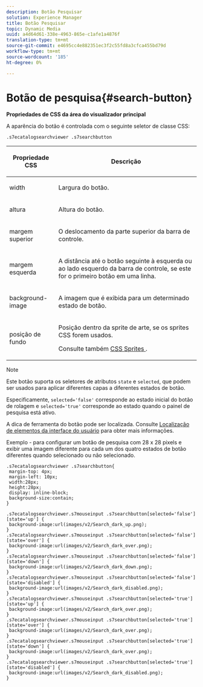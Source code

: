```yaml
---
description: Botão Pesquisar
solution: Experience Manager
title: Botão Pesquisar
topic: Dynamic Media
uuid: a4d64d61-338e-4963-865e-c1afe1a4876f
translation-type: tm+mt
source-git-commit: e4695cc4e882351ec3f2c55fd8a3cfca455bd79d
workflow-type: tm+mt
source-wordcount: '185'
ht-degree: 0%

---
```



# Botão de pesquisa{#search-button}

<!--<a id="section_061E550C1C1D4DB2BD663A898895B38C"></a>-->

**Propriedades de CSS da área do visualizador principal**

A aparência do botão é controlada com o seguinte seletor de classe CSS:

`.s7ecatalogsearchviewer .s7searchbutton`

<table id="table_94EE3F5BBE4547C0B4943471CEE7EDE4"> 
 <thead> 
  <tr> 
   <th colname="col1" class="entry"> <p> Propriedade CSS </p> </th> 
   <th colname="col2" class="entry"> <p>Descrição </p> </th> 
  </tr> 
 </thead>
 <tbody> 
  <tr> 
   <td colname="col1"> <p> <span class="codeph"> width </span> </p> </td> 
   <td colname="col2"> <p>Largura do botão. </p> </td> 
  </tr> 
  <tr> 
   <td colname="col1"> <p> <span class="codeph"> altura  </span> </p> </td> 
   <td colname="col2"> <p>Altura do botão. </p> </td> 
  </tr> 
  <tr> 
   <td colname="col1"> <p> <span class="codeph"> margem superior  </span> </p> </td> 
   <td colname="col2"> <p> O deslocamento da parte superior da barra de controle. </p> </td> 
  </tr> 
  <tr> 
   <td colname="col1"> <p> <span class="codeph"> margem esquerda  </span> </p> </td> 
   <td colname="col2"> <p> A distância até o botão seguinte à esquerda ou ao lado esquerdo da barra de controle, se este for o primeiro botão em uma linha. </p> </td> 
  </tr> 
  <tr> 
   <td colname="col1"> <p> <span class="codeph"> background-image  </span> </p> </td> 
   <td colname="col2"> <p>A imagem que é exibida para um determinado estado de botão. </p> </td> 
  </tr> 
  <tr> 
   <td colname="col1"> <p> <span class="codeph"> posição de fundo  </span> </p> </td> 
   <td colname="col2"> <p> Posição dentro da sprite de arte, se os sprites CSS forem usados. </p> <p>Consulte também <a href="../../../c-html5-s7-aem-asset-viewers/c-html5-ecatsearch-viewer-about/c-html5-ecatsearch-viewer-customizingviewer/c-html5-ecatsearch-viewer-customizingviewer.md#section-9d570f95eb2443aca74c1b02f6e89aff" format="dita" scope="local"> CSS Sprites </a>. </p> </td> 
  </tr> 
 </tbody> 
</table>

>[!NOTE]
>
>Este botão suporta os seletores de atributos `state` e `selected`, que podem ser usados para aplicar diferentes capas a diferentes estados de botão.
>
>Especificamente, `selected='false'` corresponde ao estado inicial do botão de rolagem e `selected='true'` corresponde ao estado quando o painel de pesquisa está ativo.

A dica de ferramenta do botão pode ser localizada. Consulte [Localização de elementos da interface do usuário](../../../c-html5-s7-aem-asset-viewers/c-html5-ecatsearch-viewer-about/c-html5-ecatsearch-viewer-localization.md#concept-cbfc39344c494eb7b9f6a272cff0cc74) para obter mais informações.

Exemplo - para configurar um botão de pesquisa com 28 x 28 pixels e exibir uma imagem diferente para cada um dos quatro estados de botão diferentes quando selecionado ou não selecionado.

```
.s7ecatalogsearchviewer .s7searchbutton{ 
 margin-top: 4px; 
 margin-left: 10px; 
 width:28px; 
 height:28px;  
 display: inline-block; 
 background-size:contain; 
} 
 
.s7ecatalogsearchviewer.s7mouseinput .s7searchbutton[selected='false'][state='up'] { 
 background-image:url(images/v2/Search_dark_up.png); 
} 
.s7ecatalogsearchviewer.s7mouseinput .s7searchbutton[selected='false'][state='over'] { 
 background-image:url(images/v2/Search_dark_over.png);  
} 
.s7ecatalogsearchviewer.s7mouseinput .s7searchbutton[selected='false'][state='down'] { 
 background-image:url(images/v2/Search_dark_down.png); 
} 
.s7ecatalogsearchviewer.s7mouseinput .s7searchbutton[selected='false'][state='disabled'] { 
 background-image:url(images/v2/Search_dark_disabled.png); 
} 
.s7ecatalogsearchviewer.s7mouseinput .s7searchbutton[selected='true'][state='up'] { 
 background-image:url(images/v2/Search_dark_over.png); 
} 
.s7ecatalogsearchviewer.s7mouseinput .s7searchbutton[selected='true'][state='over'] { 
 background-image:url(images/v2/Search_dark_over.png);  
} 
.s7ecatalogsearchviewer.s7mouseinput .s7searchbutton[selected='true'][state='down'] { 
 background-image:url(images/v2/Search_dark_over.png);  
} 
.s7ecatalogsearchviewer.s7mouseinput .s7searchbutton[selected='true'][state='disabled'] { 
 background-image:url(images/v2/Search_dark_disabled.png);  
}
```

